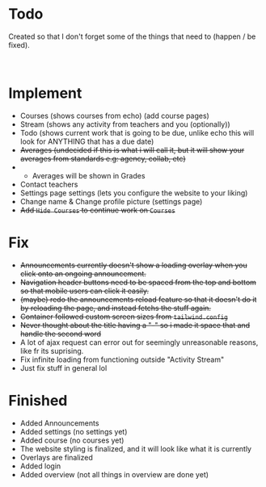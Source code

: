 # Todo
Created so that I don't forget some of the things that need to (happen / be fixed).

<br>

# Implement
- Courses (shows courses from echo) (add course pages)
- Stream (shows any activity from teachers and you (optionally))
- Todo (shows current work that is going to be due, unlike echo this will look for ANYTHING that has a due date)
- ~~Averages (undecided if this is what i will call it, but it will show your averages from standards e.g: agency, collab, etc)~~
- * Averages will be shown in Grades
- Contact teachers 
- Settings page settings (lets you configure the website to your liking)
- Change name & Change profile picture (settings page)
- ~~Add `Hide Courses` to continue work on `Courses`~~


# Fix
- ~~Announcements currently doesn't show a loading overlay when you click onto an ongoing announcement.~~
- ~~Navigation header buttons need to be spaced from the top and bottom so that mobile users can click it easily.~~
- ~~(maybe) redo the announcements reload feature so that it doesn't do it by reloading the page, and instead fetchs the stuff again.~~
- ~~Container followed custom screen sizes from `tailwind.config`~~
- ~~Never thought about the title having a "-" so i made it space that and handle the second word~~
- A lot of ajax request can error out for seemingly unreasonable reasons, like fr its suprising.
- Fix infinite loading from functioning outside "Activity Stream"
- Just fix stuff in general lol

# Finished
- Added Announcements
- Added settings (no settings yet)
- Added course (no courses yet)
- The website styling is finalized, and it will look like what it is currently
- Overlays are finalized
- Added login
- Added overview (not all things in overview are done yet)